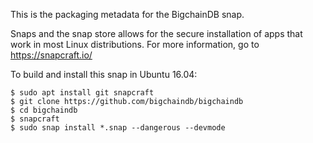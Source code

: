 <!---
Rubilink-Blockchain © 2023 Interplanetary Database Association e.V.,
Rubilink-Blockchain and IPDB software contributors.
SPDX-License-Identifier: (Apache-2.0 AND CC-BY-4.0)
Code is Apache-2.0 and docs are CC-BY-4.0
--->

This is the packaging metadata for the BigchainDB snap.

Snaps and the snap store allows for the secure installation of apps that work
in most Linux distributions. For more information, go to https://snapcraft.io/

To build and install this snap in Ubuntu 16.04:

    $ sudo apt install git snapcraft
    $ git clone https://github.com/bigchaindb/bigchaindb
    $ cd bigchaindb
    $ snapcraft
    $ sudo snap install *.snap --dangerous --devmode
